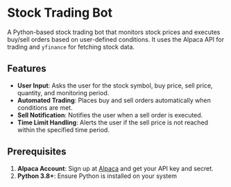 # Stock Trading Bot

A Python-based stock trading bot that monitors stock prices and executes buy/sell orders based on user-defined conditions. It uses the Alpaca API for trading and `yfinance` for fetching stock data.

## Features

- **User Input**: Asks the user for the stock symbol, buy price, sell price, quantity, and monitoring period.
- **Automated Trading**: Places buy and sell orders automatically when conditions are met.
- **Sell Notification**: Notifies the user when a sell order is executed.
- **Time Limit Handling**: Alerts the user if the sell price is not reached within the specified time period.

## Prerequisites

1. **Alpaca Account**: Sign up at [Alpaca](https://alpaca.markets/) and get your API key and secret.
2. **Python 3.8+**: Ensure Python is installed on your system

